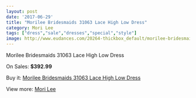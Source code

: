 ```yaml
---
layout: post
date: '2017-06-29'
title: "Morilee Bridesmaids 31063 Lace High Low Dress"
category: Mori Lee
tags: ["dress","sale","dresses","special","style"]
image: http://www.eudances.com/20264-thickbox_default/morilee-bridesmaids-31063-lace-high-low-dress.jpg
---
```

Morilee Bridesmaids 31063 Lace High Low Dress

On Sales: **$392.99**
<a href="https://www.eudances.com/en/mori-lee/6073-morilee-bridesmaids-31063-lace-high-low-dress.html"><amp-img layout="responsive" width="600" height="600" src="//www.eudances.com/20264-thickbox_default/morilee-bridesmaids-31063-lace-high-low-dress.jpg" alt="Morilee Bridesmaids 31063 Lace High Low Dress 0" /></a>
<a href="https://www.eudances.com/en/mori-lee/6073-morilee-bridesmaids-31063-lace-high-low-dress.html"><amp-img layout="responsive" width="600" height="600" src="//www.eudances.com/20266-thickbox_default/morilee-bridesmaids-31063-lace-high-low-dress.jpg" alt="Morilee Bridesmaids 31063 Lace High Low Dress 1" /></a>
<a href="https://www.eudances.com/en/mori-lee/6073-morilee-bridesmaids-31063-lace-high-low-dress.html"><amp-img layout="responsive" width="600" height="600" src="//www.eudances.com/20265-thickbox_default/morilee-bridesmaids-31063-lace-high-low-dress.jpg" alt="Morilee Bridesmaids 31063 Lace High Low Dress 2" /></a>

Buy it: [Morilee Bridesmaids 31063 Lace High Low Dress](https://www.eudances.com/en/mori-lee/6073-morilee-bridesmaids-31063-lace-high-low-dress.html "Morilee Bridesmaids 31063 Lace High Low Dress")

View more: [Mori Lee](https://www.eudances.com/en/65-mori-lee "Mori Lee")